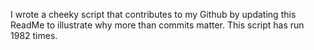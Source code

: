 I wrote a cheeky script that contributes to my Github by updating this ReadMe to illustrate why more than commits matter. This script has run 1982 times.
